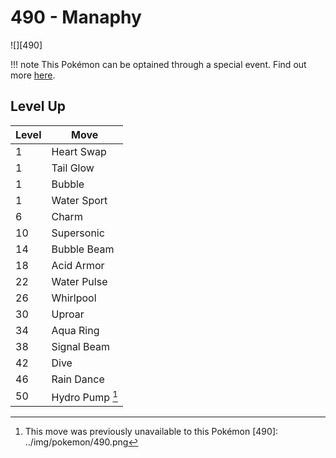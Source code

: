 # 490 - Manaphy
![][490]

!!! note
    This Pokémon can be optained through a special event. Find out more [here](../../special_events/#manaphy).

## Level Up

Level | Move
---   | ---
  1   | Heart Swap
  1   | Tail Glow
  1   | Bubble
  1   | Water Sport
  6   | Charm
 10   | Supersonic
 14   | Bubble Beam
 18   | Acid Armor
 22   | Water Pulse
 26   | Whirlpool
 30   | Uproar
 34   | Aqua Ring
 38   | Signal Beam
 42   | Dive
 46   | Rain Dance
 50   | Hydro Pump [^1]

[^1]: This move was previously unavailable to this Pokémon
[490]: ../img/pokemon/490.png
